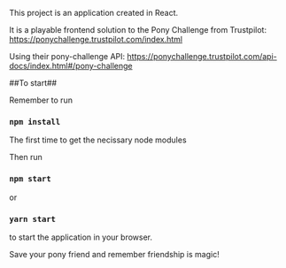 This project is an application created in React. 

It is a playable frontend solution to the Pony Challenge from Trustpilot:
https://ponychallenge.trustpilot.com/index.html

Using their pony-challenge API:
https://ponychallenge.trustpilot.com/api-docs/index.html#/pony-challenge

##To start##

Remember to run 

### `npm install`

The first time to get the necissary node modules 

Then run 

### `npm start`

or 

### `yarn start`

to start the application in your browser. 

Save your pony friend and remember friendship is magic!
